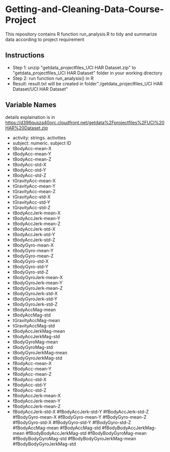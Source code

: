 # Getting-and-Cleaning-Data-Course-Project
This repository contains R function run_analysis.R to tidy and summarize data according to project requirement
## Instructions
* Step 1: unzip "getdata_projectfiles_UCI HAR Dataset.zip" to "getdata_projectfiles_UCI HAR Dataset" folder in your working directory
* Step 2: run function run_analysis() in R
* Result: result.txt will be created in folder"./getdata_projectfiles_UCI HAR Dataset/UCI HAR Dataset"
## Variable Names
details explaination is in https://d396qusza40orc.cloudfront.net/getdata%2Fprojectfiles%2FUCI%20HAR%20Dataset.zip</h3> 
* activity: strings. activities
* subject: numeric. subject ID
* tBodyAcc-mean-X
* tBodyAcc-mean-Y
* tBodyAcc-mean-Z
* tBodyAcc-std-X
* tBodyAcc-std-Y
* tBodyAcc-std-Z
* tGravityAcc-mean-X
* tGravityAcc-mean-Y
* tGravityAcc-mean-Z
* tGravityAcc-std-X
* tGravityAcc-std-Y
* tGravityAcc-std-Z
* tBodyAccJerk-mean-X
* tBodyAccJerk-mean-Y
* tBodyAccJerk-mean-Z
* tBodyAccJerk-std-X
* tBodyAccJerk-std-Y
* tBodyAccJerk-std-Z
* tBodyGyro-mean-X
* tBodyGyro-mean-Y
* tBodyGyro-mean-Z
* tBodyGyro-std-X
* tBodyGyro-std-Y
* tBodyGyro-std-Z
* tBodyGyroJerk-mean-X
* tBodyGyroJerk-mean-Y
* tBodyGyroJerk-mean-Z
* tBodyGyroJerk-std-X
* tBodyGyroJerk-std-Y
* tBodyGyroJerk-std-Z
* tBodyAccMag-mean
* tBodyAccMag-std
* tGravityAccMag-mean
* tGravityAccMag-std
* tBodyAccJerkMag-mean
* tBodyAccJerkMag-std
* tBodyGyroMag-mean
* tBodyGyroMag-std
* tBodyGyroJerkMag-mean
* tBodyGyroJerkMag-std
* fBodyAcc-mean-X
* fBodyAcc-mean-Y
* fBodyAcc-mean-Z
* fBodyAcc-std-X
* fBodyAcc-std-Y
* fBodyAcc-std-Z
* fBodyAccJerk-mean-X
* fBodyAccJerk-mean-Y
* fBodyAccJerk-mean-Z
* fBodyAccJerk-std-X
#fBodyAccJerk-std-Y
#fBodyAccJerk-std-Z
#fBodyGyro-mean-X
#fBodyGyro-mean-Y
#fBodyGyro-mean-Z
#fBodyGyro-std-X
#fBodyGyro-std-Y
#fBodyGyro-std-Z
#fBodyAccMag-mean
#fBodyAccMag-std
#fBodyBodyAccJerkMag-mean
#fBodyBodyAccJerkMag-std
#fBodyBodyGyroMag-mean
#fBodyBodyGyroMag-std
#fBodyBodyGyroJerkMag-mean
#fBodyBodyGyroJerkMag-std
